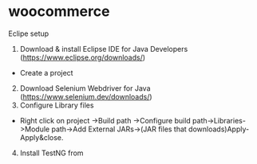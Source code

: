 # woocommerce
Eclipe setup
1. Download & install Eclipse IDE for Java Developers (https://www.eclipse.org/downloads/)
  - Create a project 
  
2. Download Selenium Webdriver for Java (https://www.selenium.dev/downloads/)
3. Configure Library files
  - Right click on project ->Build path ->Configure build path->Libraries->Module path->Add External JARs->(JAR files that downloads)Apply-Apply&close.
4. Install TestNG from
